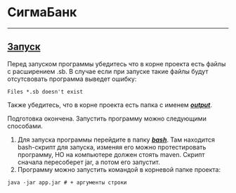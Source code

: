 # СигмаБанк 
***
## <u>Запуск</u>
Перед запуском программы убедитесь что в корне проекта есть файлы с расширением .sb. В случае если при запуске такие файлы будут отсутсвовать программа выведет ошибку:
```
Files *.sb doesn't exist
```
Также убедитесь, что в корне проекта есть папка с именем <u>___output___</u>.

Подготовка окончена. Запустить программу можно следующими способами.
1. Для запуска программы перейдите в папку <u>___bash___</u>. Там находится bash-скрипт для запуска, изменяя его можно протестировать программу, НО на компьютере должен стоять maven. Скрипт сначала пересоберет jar, а потом его запустит.
2. Программу можно запустить командой в корневой папке проекта:
```
java -jar app.jar # + аргументы строки
```

